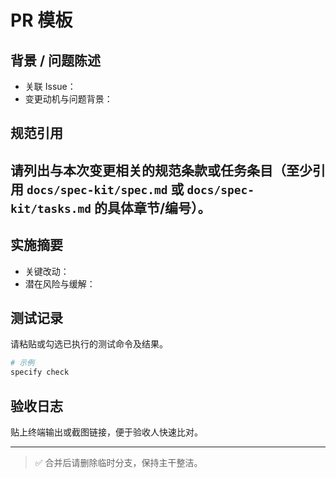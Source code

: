 # PR 模板

## 背景 / 问题陈述
- 关联 Issue：
- 变更动机与问题背景：

## 规范引用
请列出与本次变更相关的规范条款或任务条目（至少引用 `docs/spec-kit/spec.md` 或 `docs/spec-kit/tasks.md` 的具体章节/编号）。
- 

## 实施摘要
- 关键改动：
- 潜在风险与缓解：

## 测试记录
请粘贴或勾选已执行的测试命令及结果。
```bash
# 示例
specify check
```

## 验收日志
贴上终端输出或截图链接，便于验收人快速比对。

---
> ✅ 合并后请删除临时分支，保持主干整洁。
